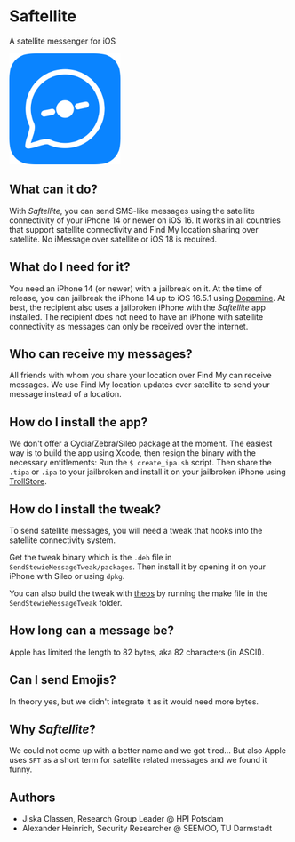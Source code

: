 #  Saftellite 

A satellite messenger for iOS 

<img src="./AppIcon.png" height=200px>

## What can it do? 

With *Saftellite*, you can send SMS-like messages using the satellite connectivity of your iPhone 14 or newer on iOS 16. It works in all countries that support satellite connectivity and Find My location sharing over satellite. No iMessage over satellite or iOS 18 is required. 

## What do I need for it? 

You need an iPhone 14 (or newer) with a jailbreak on it. At the time of release, you can jailbreak the iPhone 14 up to iOS 16.5.1 using [Dopamine](https://github.com/opa334/Dopamine). At best, the recipient also uses a jailbroken iPhone with the *Saftellite* app installed. The recipient does not need to have an iPhone with satellite connectivity as messages can only be received over the internet.

## Who can receive my messages? 

All friends with whom you share your location over Find My can receive messages. We use Find My location updates over satellite to send your message instead of a location. 

## How do I install the app?

We don't offer a Cydia/Zebra/Sileo package at the moment. The easiest way is to build the app using Xcode, then resign the binary with the necessary entitlements: Run the `$ create_ipa.sh` script. 
Then share the `.tipa` or `.ipa` to your jailbroken and install it on your jailbroken iPhone using [TrollStore](https://github.com/opa334/TrollStore).

## How do I install the tweak? 

To send satellite messages, you will need a tweak that hooks into the satellite connectivity system. 

Get the tweak binary which is the `.deb` file in `SendStewieMessageTweak/packages`. Then install it by opening it on your iPhone with Sileo or using `dpkg`.   

You can also build the tweak with [theos](https://github.com/theos/theos) by running the make file in the `SendStewieMessageTweak` folder. 

## How long can a message be? 

Apple has limited the length to 82 bytes, aka 82 characters (in ASCII). 

## Can I send Emojis? 

In theory yes, but we didn't integrate it as it would need more bytes.

## Why *Saftellite*?
We could not come up with a better name and we got tired... But also Apple uses `SFT` as a short term for satellite related messages and we found it funny. 

## Authors 

* Jiska Classen, Research Group Leader @ HPI Potsdam 
* Alexander Heinrich, Security Researcher @ SEEMOO, TU Darmstadt
